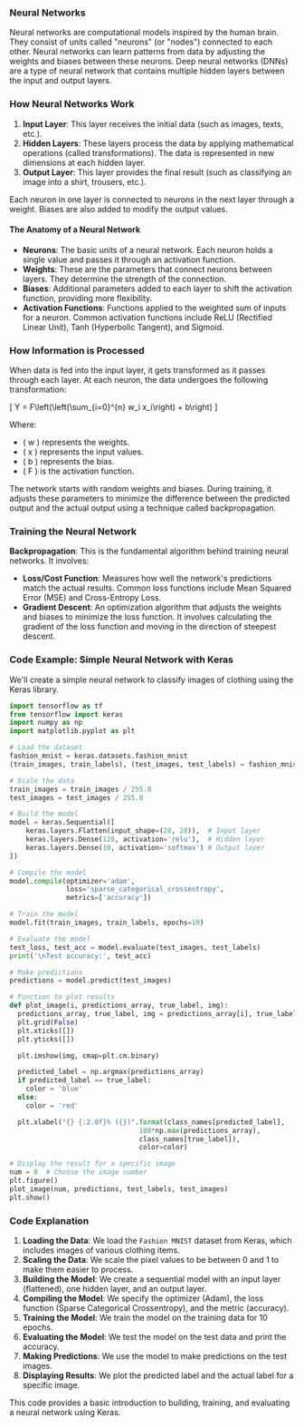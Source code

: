### Neural Networks

Neural networks are computational models inspired by the human brain. They consist of units called "neurons" (or "nodes") connected to each other. Neural networks can learn patterns from data by adjusting the weights and biases between these neurons. Deep neural networks (DNNs) are a type of neural network that contains multiple hidden layers between the input and output layers.

### How Neural Networks Work

1. **Input Layer**: This layer receives the initial data (such as images, texts, etc.).
2. **Hidden Layers**: These layers process the data by applying mathematical operations (called transformations). The data is represented in new dimensions at each hidden layer.
3. **Output Layer**: This layer provides the final result (such as classifying an image into a shirt, trousers, etc.).

Each neuron in one layer is connected to neurons in the next layer through a weight. Biases are also added to modify the output values.

#### The Anatomy of a Neural Network

- **Neurons**: The basic units of a neural network. Each neuron holds a single value and passes it through an activation function.
- **Weights**: These are the parameters that connect neurons between layers. They determine the strength of the connection.
- **Biases**: Additional parameters added to each layer to shift the activation function, providing more flexibility.
- **Activation Functions**: Functions applied to the weighted sum of inputs for a neuron. Common activation functions include ReLU (Rectified Linear Unit), Tanh (Hyperbolic Tangent), and Sigmoid.

### How Information is Processed

When data is fed into the input layer, it gets transformed as it passes through each layer. At each neuron, the data undergoes the following transformation:

\[ Y = F\left(\left(\sum_{i=0}^{n} w_i x_i\right) + b\right) \]

Where:
- \( w \) represents the weights.
- \( x \) represents the input values.
- \( b \) represents the bias.
- \( F \) is the activation function.

The network starts with random weights and biases. During training, it adjusts these parameters to minimize the difference between the predicted output and the actual output using a technique called backpropagation.

### Training the Neural Network

**Backpropagation**: This is the fundamental algorithm behind training neural networks. It involves:
- **Loss/Cost Function**: Measures how well the network's predictions match the actual results. Common loss functions include Mean Squared Error (MSE) and Cross-Entropy Loss.
- **Gradient Descent**: An optimization algorithm that adjusts the weights and biases to minimize the loss function. It involves calculating the gradient of the loss function and moving in the direction of steepest descent.

### Code Example: Simple Neural Network with Keras

We'll create a simple neural network to classify images of clothing using the Keras library.

```python
import tensorflow as tf
from tensorflow import keras
import numpy as np
import matplotlib.pyplot as plt

# Load the dataset
fashion_mnist = keras.datasets.fashion_mnist
(train_images, train_labels), (test_images, test_labels) = fashion_mnist.load_data()

# Scale the data
train_images = train_images / 255.0
test_images = test_images / 255.0

# Build the model
model = keras.Sequential([
    keras.layers.Flatten(input_shape=(28, 28)),  # Input layer
    keras.layers.Dense(128, activation='relu'),  # Hidden layer
    keras.layers.Dense(10, activation='softmax') # Output layer
])

# Compile the model
model.compile(optimizer='adam',
              loss='sparse_categorical_crossentropy',
              metrics=['accuracy'])

# Train the model
model.fit(train_images, train_labels, epochs=10)

# Evaluate the model
test_loss, test_acc = model.evaluate(test_images, test_labels)
print('\nTest accuracy:', test_acc)

# Make predictions
predictions = model.predict(test_images)

# Function to plot results
def plot_image(i, predictions_array, true_label, img):
  predictions_array, true_label, img = predictions_array[i], true_label[i], img[i]
  plt.grid(False)
  plt.xticks([])
  plt.yticks([])

  plt.imshow(img, cmap=plt.cm.binary)

  predicted_label = np.argmax(predictions_array)
  if predicted_label == true_label:
    color = 'blue'
  else:
    color = 'red'

  plt.xlabel("{} {:2.0f}% ({})".format(class_names[predicted_label],
                                100*np.max(predictions_array),
                                class_names[true_label]),
                                color=color)

# Display the result for a specific image
num = 0  # Choose the image number
plt.figure()
plot_image(num, predictions, test_labels, test_images)
plt.show()
```

### Code Explanation

1. **Loading the Data**: We load the `Fashion MNIST` dataset from Keras, which includes images of various clothing items.
2. **Scaling the Data**: We scale the pixel values to be between 0 and 1 to make them easier to process.
3. **Building the Model**: We create a sequential model with an input layer (flattened), one hidden layer, and an output layer.
4. **Compiling the Model**: We specify the optimizer (Adam), the loss function (Sparse Categorical Crossentropy), and the metric (accuracy).
5. **Training the Model**: We train the model on the training data for 10 epochs.
6. **Evaluating the Model**: We test the model on the test data and print the accuracy.
7. **Making Predictions**: We use the model to make predictions on the test images.
8. **Displaying Results**: We plot the predicted label and the actual label for a specific image.

This code provides a basic introduction to building, training, and evaluating a neural network using Keras.
